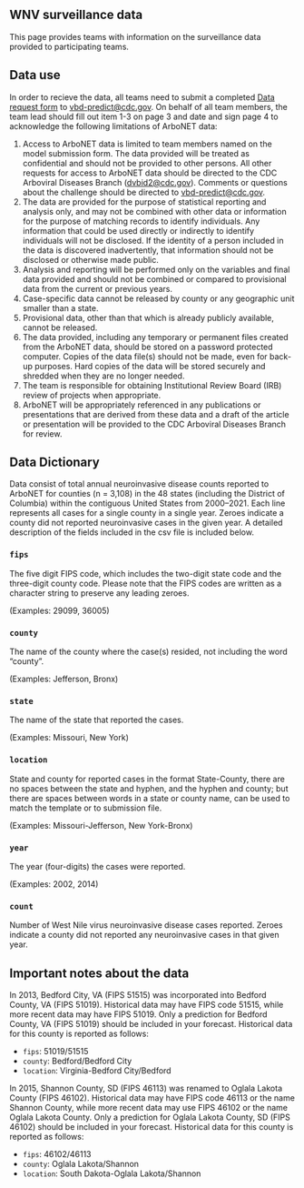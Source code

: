 ## WNV surveillance data

This page provides teams with information on the surveillance data provided to participating teams.


## Data use

In order to recieve the data, all teams need to submit a completed [Data request 
form](https://github.com/cdcepi/WNV-forecast-data-2022/blob/master/data-surveillance/DataUseAgreement.pdf) to <vbd-predict@cdc.gov>. 
On behalf of all team members, the team lead should fill out item 1-3 on page 3 and date and sign page 4 to 
acknowledge the following limitations of ArboNET data:  

1. Access to ArboNET data is limited to team members named on the model submission form. The data provided will be 
treated as confidential and should not be provided to other persons. All other requests for access to ArboNET data 
should be directed to the CDC Arboviral Diseases Branch (<dvbid2@cdc.gov>). Comments or questions about the 
challenge should be directed to <vbd-predict@cdc.gov>.
2. The data are provided for the purpose of statistical reporting and analysis only, and may not be combined with 
other data or information for the purpose of matching records to identify individuals. Any information that could 
be used directly or indirectly to identify individuals will not be disclosed. If the identity of a person included 
in the data is discovered inadvertently, that information should not be disclosed or otherwise made public.
3. Analysis and reporting will be performed only on the variables and final data provided and should not be combined 
or compared to provisional data from the current or previous years.
4. Case-specific data cannot be released by county or any geographic unit smaller than a state. 
5. Provisional data, other than that which is already publicly available, cannot be released.
6. The data provided, including any temporary or permanent files created from the ArboNET data, should be stored on 
a password protected computer. Copies of the data file(s) should not be made, even for back-up purposes. Hard 
copies of the data will be stored securely and shredded when they are no longer needed.
7. The team is responsible for obtaining Institutional Review Board (IRB) review of projects when appropriate.
8. ArboNET will be appropriately referenced in any publications or presentations that are derived from these data 
and a draft of the article or presentation will be provided to the CDC Arboviral Diseases Branch for review.


## Data Dictionary
Data consist of total annual neuroinvasive disease counts reported to ArboNET for counties (n = 3,108) in the 48 states (including the District of 
Columbia) within the contiguous United States from 2000–2021. Each line represents all cases for a single county in a single year. 
Zeroes indicate a county did not reported neuroinvasive cases in the given year. A detailed description of the 
fields included in the csv file is included below.

### `fips`

The five digit FIPS code, which includes the two-digit state code and the three-digit county code. Please note that 
the FIPS codes are written as a character string to preserve any leading zeroes.

(Examples: 29099, 36005)

### `county`

The name of the county where the case(s) resided, not including the word “county”.

(Examples: Jefferson, Bronx)

### `state`

The name of the state that reported the cases.

(Examples: Missouri, New York)

### `location`

State and county for reported cases in the format State-County, there are no spaces between the state and hyphen, 
and the hyphen and county; but there are spaces between words in a state or county name, can be used to match the 
template or to submission file.

(Examples: Missouri-Jefferson, New York-Bronx)

### `year`

The year (four-digits) the cases were reported.

(Examples: 2002, 2014)

### `count`

Number of West Nile virus neuroinvasive disease cases reported. Zeroes indicate a county did not reported any 
neuroinvasive cases in that given year.


## Important notes about the data

In 2013, Bedford City, VA (FIPS 51515) was incorporated into Bedford County, VA (FIPS 51019). Historical data may 
have FIPS code 51515, while more recent data may have FIPS 51019. Only a prediction for Bedford County, VA 
(FIPS 51019) should be included in your forecast. Historical data for this county is reported as follows:
- `fips`: 51019/51515
- `county`: Bedford/Bedford City
- `location`: Virginia-Bedford City/Bedford

In 2015, Shannon County, SD (FIPS 46113) was renamed to Oglala Lakota County (FIPS 46102). Historical data may 
have FIPS code 46113 or the name Shannon County, while more recent data may use FIPS 46102 or the name Oglala 
Lakota County. Only a prediction for Oglala Lakota County, SD (FIPS 46102) should be included in your forecast. 
Historical data for this county is reported as follows:
- `fips`: 46102/46113
- `county`: Oglala Lakota/Shannon
- `location`: South Dakota-Oglala Lakota/Shannon